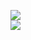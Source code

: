 [![](https://img.shields.io/badge/Made%20With-Github%20Spray-lightgrey.svg?style=for-the-badge&logo=github)](https://github.com/Annihil/github-spray#17099)  
[![](https://i.imgur.com/2DrTn0Z.gif)](https://github.com/Annihil/github-spray)